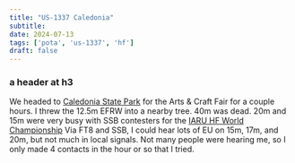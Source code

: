 ```yaml
---
title: "US-1337 Caledonia"
subtitle:
date: 2024-07-13
tags: ['pota', 'us-1337', 'hf']
draft: false
---
```


### a header at h3

We headed to [Caledonia State Park](https://pota.app/#/park/US-1337)
for the Arts & Craft Fair for a couple hours.
I threw the 12.5m EFRW
into a nearby tree.
40m was dead.
20m and 15m were very busy
with SSB contesters
for the [IARU HF World Championship](https://www.arrl.org/iaru-hf-world-championship)
Via FT8 and SSB,
I could hear lots of EU on 15m, 17m, and 20m,
but not much in local signals.
Not many people were hearing me,
so I only made 4 contacts in the hour or so
that I tried.

<!--more-->
